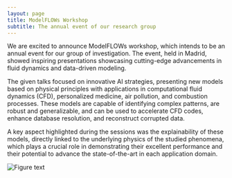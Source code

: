 ```yaml
---
layout: page
title: ModelFLOWs Workshop
subtitle: The annual event of our research group
---
```


We are excited to announce ModelFLOWs workshop, which intends to be an annual event for our group of investigation. The event, held in Madrid, showed inspiring presentations showcasing cutting-edge advancements in fluid dynamics and data-driven modeling.

The given talks focused on innovative AI strategies, presenting new models based on physical principles with applications in computational fluid dynamics (CFD), personalized medicine, air pollution, and combustion processes. These models are capable of identifying complex patterns, are robust and generalizable, and can be used to accelerate CFD codes, enhance database resolution, and reconstruct corrupted data. 

A key aspect highlighted during the sessions was the explainability of these models, directly linked to the underlying physics of the studied phenomena, which plays a crucial role in demonstrating their excellent performance and their potential to advance the state-of-the-art in each application domain.

![Figure text](https://github.com/modelflows/modelflowsapp/assets/img/Workshops_Events/ModelFLOWs_WS25_groupPicture.jpeg)

